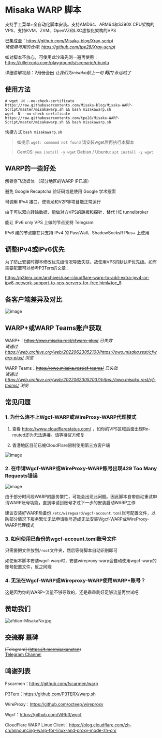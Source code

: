 # Misaka WARP 脚本

支持手工菜单+全自动化脚本安装。支持AMD64、ARM64和S390X CPU架构的VPS、支持KVM、ZVM、OpenVZ和LXC虚拟化架构的VPS

已集成至：~~https://github.com/Misaka-blog/Xray-script~~  
*请使用可用的仓库: https://github.com/tpe28/Xray-script*

如对脚本不放心，可使用此沙箱先测一遍再使用：https://killercoda.com/playgrounds/scenario/ubuntu

详细讲解视频：~~7月份会出~~ *让我们为misaka献上一句 **阿门** 永远咕了*

## 使用方法

```shell
# wget -N --no-check-certificate https://raw.githubusercontents.com/Misaka-blog/Misaka-WARP-Script/master/misakawarp.sh && bash misakawarp.sh
wget -N --no-check-certificate https://raw.githubusercontents.com/tpe28/Misaka-WARP-Script/master/misakawarp.sh && bash misakawarp.sh
```

快捷方式 `bash misakawarp.sh`

> 如提示 `wget: command not found` 请安装wget后再执行本脚本

> CentOS: `yum install -y wget` Debian / Ubuntu: `apt install -y wget`

## WARP的一些好处

解锁奈飞流媒体 （部分地区的WARP IP已凉）

避免 Google Recaptcha 验证码或是使用 Google 学术搜索

可调用 IPv4 接口，使青龙和V2P等项目能正常运行

由于可以双向转输数据，能做对方VPS的跳板和探针，替代 HE tunnelbroker

能让 IPv6 only VPS 上做的节点支持 Telegram

IPv6 建的节点能在只支持 IPv4 的 PassWall、ShadowSocksR Plus+ 上使用

## 调整IPv4或IPv6优先

为了防止安装时脚本修改优先级情况导致失联，故使用VPS的默认IP优先级。如有需要配置可以参考P3Terx的文章：

https://p3terx.com/archives/use-cloudflare-warp-to-add-extra-ipv4-or-ipv6-network-support-to-vps-servers-for-free.html#toc_8

## 各客户端差异及对比

![image](https://user-images.githubusercontent.com/96560028/160945334-9572ec6d-7b10-4081-a83a-2d1c475ea2e3.png)

## WARP+或WARP Teams账户获取

WARP+：~~https://owo.misaka.rest/cfwarp-plus/~~ *已失效*  
*请通过 https://web.archive.org/web/20220623052100/https://owo.misaka.rest/cfwarp-plus/ 浏览* 

WARP Teams：~~https://owo.misaka.rest/cf-teams/~~ *已失效*  
*请通过 https://web.archive.org/web/20220623052037/https://owo.misaka.rest/cf-teams/ 浏览* 

## 常见问题

### 1. 为什么连不上Wgcf-WARP或WireProxy-WARP代理模式

1. 查看 https://www.cloudflarestatus.com/ ，如你的VPS区域后面出现Re-routed即为无法连接。请等待官方修复

2. 香港地区目前已被CloudFlare限制使用第三方客户端

![image](https://user-images.githubusercontent.com/96560028/160244784-25c40a97-d398-4d4f-9deb-d82c5e9b69ef.png)

### 2. 在申请Wgcf-WARP或WireProxy-WARP账号出现429 Too Many Requests错误

![image](https://user-images.githubusercontent.com/96560028/163660825-bb989575-f165-4bd3-aa59-a8f747c4589e.png)

由于部分时间段WARP的服务繁忙，可能会出现此问题。因此脚本自带自动重试申请WARP账号功能，直到申请到账号才过下一步的安装启动WARP工作

建议安装好WARP后备份 `/etc/wireguard/wgcf-account.toml`账号配置文件，以防部分情况下服务繁忙无法申请账号造成无法安装Wgcf-WARP或WireProxy-WARP代理模式

### 3. 如何使用已备份的wgcf-account.toml账号文件

只需要把文件放到`/root`文件夹，然后等待脚本自动识别即可

如使用本脚本安装wgcf-warp时，安装wireproxy-warp会自动使用wgcf-warp的账号配置文件，反之同理

### 4. 无法在Wgcf-WARP或Wireproxy-WARP使用WARP+账号？

这是因为你的WARP+流量不够导致的，还是乖乖刷好足够流量再尝试吧

## 赞助我们

![afdian-MisakaNo.jpg](https://s2.loli.net/2021/12/25/SimocqwhVg89NQJ.jpg)

## ~~交流群~~ 墓碑
~~[Telegram] (https://t.me/misakanetcn)~~  
[Telegram Channel](https://t.me/misakano)

## 鸣谢列表

Fscarmen：https://github.com/fscarmen/warp

P3Terx：https://github.com/P3TERX/warp.sh

WireProxy：https://github.com/octeep/wireproxy

Wgcf：https://github.com/ViRb3/wgcf

CloudFlare WARP Linux Client：https://blog.cloudflare.com/zh-cn/announcing-warp-for-linux-and-proxy-mode-zh-cn/
